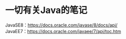 # 一切有关Java的笔记
JavaSE8：https://docs.oracle.com/javase/8/docs/api/
<br>JavaEE7：https://docs.oracle.com/javaee/7/api/toc.htm
